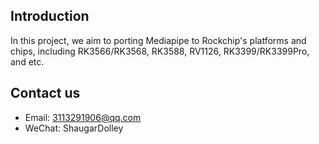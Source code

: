

## Introduction

In this project, we aim to porting Mediapipe to Rockchip's platforms and chips, including RK3566/RK3568, RK3588, RV1126, RK3399/RK3399Pro, and etc.


## Contact us

- Email:  3113291906@qq.com 
- WeChat: ShaugarDolley

